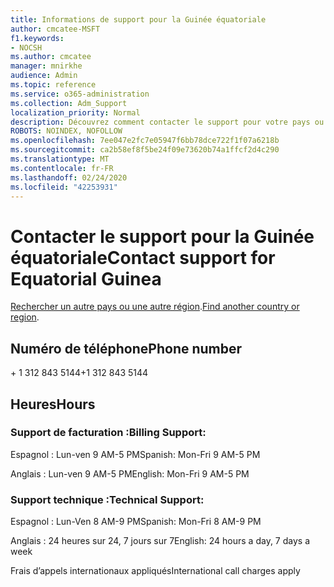 ```yaml
---
title: Informations de support pour la Guinée équatoriale
author: cmcatee-MSFT
f1.keywords:
- NOCSH
ms.author: cmcatee
manager: mnirkhe
audience: Admin
ms.topic: reference
ms.service: o365-administration
ms.collection: Adm_Support
localization_priority: Normal
description: Découvrez comment contacter le support pour votre pays ou région.
ROBOTS: NOINDEX, NOFOLLOW
ms.openlocfilehash: 7ee047e2fc7e05947f6bb78dce722f1f07a6218b
ms.sourcegitcommit: ca2b58ef8f5be24f09e73620b74a1ffcf2d4c290
ms.translationtype: MT
ms.contentlocale: fr-FR
ms.lasthandoff: 02/24/2020
ms.locfileid: "42253931"
---
```

# <a name="contact-support-for-equatorial-guinea"></a><span data-ttu-id="69953-103">Contacter le support pour la Guinée équatoriale</span><span class="sxs-lookup"><span data-stu-id="69953-103">Contact support for Equatorial Guinea</span></span>

<span data-ttu-id="69953-104">[Rechercher un autre pays ou une autre région](../contact-support-for-business-products.md).</span><span class="sxs-lookup"><span data-stu-id="69953-104">[Find another country or region](../contact-support-for-business-products.md).</span></span>

## <a name="phone-number"></a><span data-ttu-id="69953-105">Numéro de téléphone</span><span class="sxs-lookup"><span data-stu-id="69953-105">Phone number</span></span>
<span data-ttu-id="69953-106">+ 1 312 843 5144</span><span class="sxs-lookup"><span data-stu-id="69953-106">+1 312 843 5144</span></span>

## <a name="hours"></a><span data-ttu-id="69953-107">Heures</span><span class="sxs-lookup"><span data-stu-id="69953-107">Hours</span></span>
### <a name="billing-support"></a><span data-ttu-id="69953-108">Support de facturation :</span><span class="sxs-lookup"><span data-stu-id="69953-108">Billing Support:</span></span>

<span data-ttu-id="69953-109">Espagnol : Lun-ven 9 AM-5 PM</span><span class="sxs-lookup"><span data-stu-id="69953-109">Spanish: Mon-Fri 9 AM-5 PM</span></span>

<span data-ttu-id="69953-110">Anglais : Lun-ven 9 AM-5 PM</span><span class="sxs-lookup"><span data-stu-id="69953-110">English: Mon-Fri 9 AM-5 PM</span></span>

### <a name="technical-support"></a><span data-ttu-id="69953-111">Support technique :</span><span class="sxs-lookup"><span data-stu-id="69953-111">Technical Support:</span></span>

<span data-ttu-id="69953-112">Espagnol : Lun-Ven 8 AM-9 PM</span><span class="sxs-lookup"><span data-stu-id="69953-112">Spanish: Mon-Fri 8 AM-9 PM</span></span>

<span data-ttu-id="69953-113">Anglais : 24 heures sur 24, 7 jours sur 7</span><span class="sxs-lookup"><span data-stu-id="69953-113">English: 24 hours a day, 7 days a week</span></span>

<span data-ttu-id="69953-114">Frais d’appels internationaux appliqués</span><span class="sxs-lookup"><span data-stu-id="69953-114">International call charges apply</span></span>